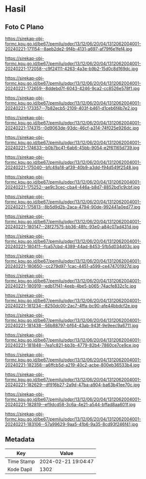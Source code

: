 # Hasil

## Foto C Plano

https://sirekap-obj-formc.kpu.go.id/be67/pemilu/pdpr/13/12/06/20/04/1312062004001-20240221-171154--8aeb2de2-9f4b-4131-a697-af79f6e1fef4.jpg

https://sirekap-obj-formc.kpu.go.id/be67/pemilu/pdpr/13/12/06/20/04/1312062004001-20240221-172058--c9f24111-4263-4a3e-b9b2-15d0c8d169dc.jpg

https://sirekap-obj-formc.kpu.go.id/be67/pemilu/pdpr/13/12/06/20/04/1312062004001-20240221-172659--8ddebd7f-6043-4246-9ca2-cc8526e578f1.jpg

https://sirekap-obj-formc.kpu.go.id/be67/pemilu/pdpr/13/12/06/20/04/1312062004001-20240221-173357--7b82ecb5-2109-403f-b461-d1ceb6f4b7e2.jpg

https://sirekap-obj-formc.kpu.go.id/be67/pemilu/pdpr/13/12/06/20/04/1312062004001-20240221-174315--0d9063de-93dc-46cf-a314-74f025e926dc.jpg

https://sirekap-obj-formc.kpu.go.id/be67/pemilu/pdpr/13/12/06/20/04/1312062004001-20240221-174633--b0b7bc41-6ab6-45bb-9054-e2f61165d739.jpg

https://sirekap-obj-formc.kpu.go.id/be67/pemilu/pdpr/13/12/06/20/04/1312062004001-20240221-175040--bfc49a18-af39-40b9-a3dd-f94d549f2548.jpg

https://sirekap-obj-formc.kpu.go.id/be67/pemilu/pdpr/13/12/06/20/04/1312062004001-20240221-175252--ae9c3cec-cba4-446a-b8d7-8852bd1c9cbf.jpg

https://sirekap-obj-formc.kpu.go.id/be67/pemilu/pdpr/13/12/06/20/04/1312062004001-20240221-175813--8b5d9d2b-2aca-4794-90de-992441a0ed77.jpg

https://sirekap-obj-formc.kpu.go.id/be67/pemilu/pdpr/13/12/06/20/04/1312062004001-20240221-180147--28f27575-bb36-48fc-93e0-a84c07ad431d.jpg

https://sirekap-obj-formc.kpu.go.id/be67/pemilu/pdpr/13/12/06/20/04/1312062004001-20240221-180411--fca57cbd-4389-44ad-8453-5fb5d034d03c.jpg

https://sirekap-obj-formc.kpu.go.id/be67/pemilu/pdpr/13/12/06/20/04/1312062004001-20240221-180650--cc279d97-1cac-4451-a599-ce474701927d.jpg

https://sirekap-obj-formc.kpu.go.id/be67/pemilu/pdpr/13/12/06/20/04/1312062004001-20240221-180919--edb17f41-4eeb-4be5-b065-74acfe832c1c.jpg

https://sirekap-obj-formc.kpu.go.id/be67/pemilu/pdpr/13/12/06/20/04/1312062004001-20240221-181234--8250dc00-2ac7-4ffa-bc90-afe44bbdcf2e.jpg

https://sirekap-obj-formc.kpu.go.id/be67/pemilu/pdpr/13/12/06/20/04/1312062004001-20240221-181438--56b88797-bf64-43ab-943f-9e9eec9a6711.jpg

https://sirekap-obj-formc.kpu.go.id/be67/pemilu/pdpr/13/12/06/20/04/1312062004001-20240221-181848--7ea1c821-bb3b-4779-82b4-7860ce7ce9ce.jpg

https://sirekap-obj-formc.kpu.go.id/be67/pemilu/pdpr/13/12/06/20/04/1312062004001-20240221-182358--a6ffcb5d-a219-40c2-acbe-800eb36533b4.jpg

https://sirekap-obj-formc.kpu.go.id/be67/pemilu/pdpr/13/12/06/20/04/1312062004001-20240221-182629--df916b27-2a9d-47ba-a904-ba63b41ee70c.jpg

https://sirekap-obj-formc.kpu.go.id/be67/pemilu/pdpr/13/12/06/20/04/1312062004001-20240221-182819--ef9dcd58-3c6a-4e21-a544-bffad8aa601f.jpg

https://sirekap-obj-formc.kpu.go.id/be67/pemilu/pdpr/13/12/06/20/04/1312062004001-20240221-183106--57a99629-9aa5-41b6-9a35-8cd93f246f41.jpg


## Metadata

| Key        | Value               |
| ---------- | ------------------- |
| Time Stamp | 2024-02-21 19:04:47 |
| Kode Dapil | 1302                |



